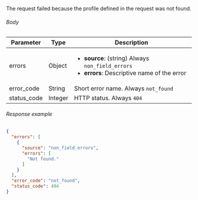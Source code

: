 <!--- ProfileResponseNotFound.md --->

<p> </p>
The request failed because the profile defined in the request was not found.

###### Body

| Parameter   | Type    | Description                                                  |
| ----------- | ------- | ------------------------------------------------------------ |
| errors      | Object  | <ul><li> **source**: (string) Always `non_field_errors`</li><li> **errors**: Descriptive name of the error</li></ul> |
| error_code  | String  | Short error name. Always `not_found`                         |
| status_code | Integer | HTTP status. Always `404`                                    |

###### Response example

```json
{
  "errors": [
    {
      "source": "non_field_errors",
      "errors": [
        "Not found."
      ]
    }
  ],
  "error_code": "not_found",
  "status_code": 404
}
```

 

